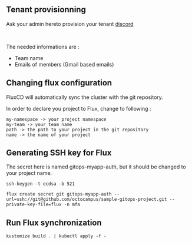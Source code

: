 ## Tenant provisionning 

Ask your admin hereto provision your tenant [discord](https://discord.com/channels/948214033746624584/965961854977474591 ) 

<br/>

The needed informations are : 

* Team name 
* Emails of members (Gmail based emails) 

## Changing flux configuration

FluxCD will automatically sync the cluster with the git repository. 

In order to declare you project to Flux, change to following : 

```
my-namespace -> your project namespace
my-team -> your team name
path -> the path to your project in the git repository
name -> the name of your project
```


## Generating SSH key for Flux

The secret here is named gitops-myapp-auth, but it should be changed to your project name.

```
ssh-keygen -t ecdsa -b 521

flux create secret git gitops-myapp-auth --url=ssh://git@github.com/octocampus/sample-gitops-project.git --private-key-file=flux -n mfa
```

## Run Flux synchronization

```
kustomize build . | kubectl apply -f -
```